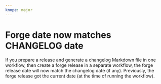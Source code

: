 ```yaml
---
knope: major
---
```


# Forge date now matches CHANGELOG date

If you prepare a release and generate a changelog Markdown file in one workflow, then create a forge release in a 
separate workflow, the forge release date will now match the changelog date (if any). Previously, the forge release got 
the current date (at the time of running the workflow).
